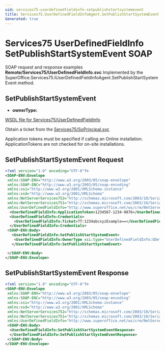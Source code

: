 ```yaml
---
uid: services75-userdefinedfieldinfo-setpublishstartsystemevent
title: Services75.UserDefinedFieldInfoAgent.SetPublishStartSystemEvent SOAP
Generated: true
---
```


# Services75 UserDefinedFieldInfo SetPublishStartSystemEvent SOAP

SOAP request and response examples **Remote/Services75/UserDefinedFieldInfo.svc**
Implemented by the <see cref="M:SuperOffice.Services75.IUserDefinedFieldInfoAgent.SetPublishStartSystemEvent">SuperOffice.Services75.IUserDefinedFieldInfoAgent.SetPublishStartSystemEvent</see> method.

## SetPublishStartSystemEvent



* **ownerType:** 



[WSDL file for Services75/UserDefinedFieldInfo](../Services75-UserDefinedFieldInfo.md)

Obtain a ticket from the [Services75/SoPrincipal.svc](../SoPrincipal/index.md)

Application tokens must be specified if calling an Online installation. ApplicationTokens are not checked for on-site installations.

## SetPublishStartSystemEvent Request

```xml
<?xml version="1.0" encoding="UTF-8"?>
<SOAP-ENV:Envelope
 xmlns:SOAP-ENV="http://www.w3.org/2003/05/soap-envelope"
 xmlns:SOAP-ENC="http://www.w3.org/2003/05/soap-encoding"
 xmlns:xsi="http://www.w3.org/2001/XMLSchema-instance"
 xmlns:xsd="http://www.w3.org/2001/XMLSchema"
 xmlns:NetServerServices752="http://schemas.microsoft.com/2003/10/Serialization/Arrays"
 xmlns:NetServerServices751="http://schemas.microsoft.com/2003/10/Serialization/"
 xmlns:UserDefinedFieldInfo="http://www.superoffice.net/ws/crm/NetServer/Services75">
  <UserDefinedFieldInfo:ApplicationToken>1234567-1234-9876</UserDefinedFieldInfo:ApplicationToken>
  <UserDefinedFieldInfo:Credentials>
    <UserDefinedFieldInfo:Ticket>7T:1234abcxyzExample==</UserDefinedFieldInfo:Ticket>
  </UserDefinedFieldInfo:Credentials>
 <SOAP-ENV:Body>
   <UserDefinedFieldInfo:SetPublishStartSystemEvent>
    <UserDefinedFieldInfo:OwnerType xsi:type="UserDefinedFieldInfo:UDefType">Invalid</UserDefinedFieldInfo:OwnerType>
   </UserDefinedFieldInfo:SetPublishStartSystemEvent>

 </SOAP-ENV:Body>
</SOAP-ENV:Envelope>

```


## SetPublishStartSystemEvent Response

```xml
<?xml version="1.0" encoding="UTF-8"?>
<SOAP-ENV:Envelope
 xmlns:SOAP-ENV="http://www.w3.org/2003/05/soap-envelope"
 xmlns:SOAP-ENC="http://www.w3.org/2003/05/soap-encoding"
 xmlns:xsi="http://www.w3.org/2001/XMLSchema-instance"
 xmlns:xsd="http://www.w3.org/2001/XMLSchema"
 xmlns:NetServerServices752="http://schemas.microsoft.com/2003/10/Serialization/Arrays"
 xmlns:NetServerServices751="http://schemas.microsoft.com/2003/10/Serialization/"
 xmlns:UserDefinedFieldInfo="http://www.superoffice.net/ws/crm/NetServer/Services75">
 <SOAP-ENV:Body>
  <UserDefinedFieldInfo:SetPublishStartSystemEventResponse>
  </UserDefinedFieldInfo:SetPublishStartSystemEventResponse>
 </SOAP-ENV:Body>
</SOAP-ENV:Envelope>

```

